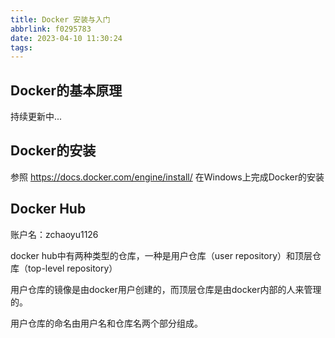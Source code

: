 ```yaml
---
title: Docker 安装与入门
abbrlink: f0295783
date: 2023-04-10 11:30:24
tags:
---
```

## Docker的基本原理
持续更新中...

## Docker的安装
参照 https://docs.docker.com/engine/install/ 在Windows上完成Docker的安装

## Docker Hub

账户名：zchaoyu1126 

docker hub中有两种类型的仓库，一种是用户仓库（user repository）和顶层仓库（top-level repository）

用户仓库的镜像是由docker用户创建的，而顶层仓库是由docker内部的人来管理的。

用户仓库的命名由用户名和仓库名两个部分组成。
